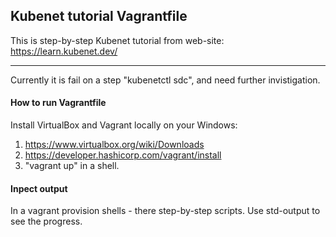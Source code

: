 ## Kubenet tutorial Vagrantfile

This is step-by-step Kubenet tutorial from web-site: https://learn.kubenet.dev/

--- 

Currently it is fail on a step "kubenetctl sdc", and need further invistigation.

#### How to run Vagrantfile
Install VirtualBox and Vagrant locally on your Windows:
1) https://www.virtualbox.org/wiki/Downloads
2) https://developer.hashicorp.com/vagrant/install
3) "vagrant up" in a shell.

#### Inpect output
In a vagrant provision shells - there step-by-step scripts. Use std-output to see the progress.
